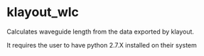 # klayout_wlc
Calculates waveguide length from the data exported by klayout.

It requires the user to have python 2.7.X installed on their system
